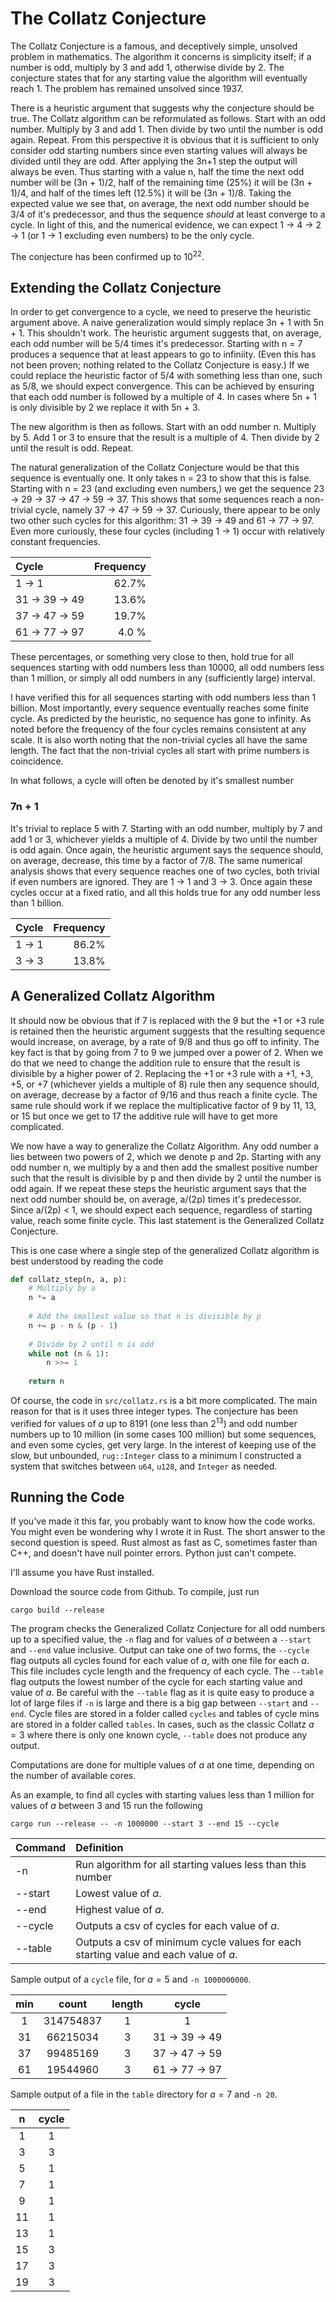 # The Collatz Conjecture
The Collatz Conjecture is a famous, and deceptively simple, unsolved problem in mathematics. The algorithm it concerns is simplicity itself; if a number is odd, multiply by 3 and add 1, 
otherwise divide by 2. The conjecture states that for any starting value the algorithm will eventually reach 1. The problem has remained unsolved since 1937.

There is a heuristic argument that suggests why the conjecture should be true. The Collatz algorithm can be reformulated as follows. Start with an odd number. Multiply by 3 and add 1. Then divide by
two until the number is odd again.  Repeat. From this perspective it is obvious that it is sufficient to only consider
odd starting numbers since even starting values will always be divided until they are odd. After applying the 3n+1 step the output will always be even. Thus starting with a value n, half the time
the next odd number will be (3n + 1)/2, half of the remaining time (25%) it will be (3n + 1)/4, and half of the times left (12.5%) it will
be (3n + 1)/8. Taking the expected value we see that, on average, the next odd number should be 3/4 of it's predecessor, and
thus the sequence *should* at least converge to a cycle. In light of this, and the numerical evidence, we can expect
1 -> 4 -> 2 -> 1 (or 1 -> 1 excluding even numbers) to be the only cycle.

The conjecture has been confirmed up to 10<sup>22</sup>.

## Extending the  Collatz Conjecture

In order to get convergence to a cycle, we need to preserve the heuristic argument above. A naive generalization would
simply replace 3n + 1 with 5n + 1. This shouldn't work. The heuristic argument suggests that, on average, each odd number
will be 5/4 times it's predecessor. Starting with n = 7 produces a sequence that at least appears to go
to infiniity. (Even this has not been proven; nothing related to the Collatz Conjecture is easy.) If we could replace the heuristic
factor of 5/4 with something less than one, such as 5/8, we should expect convergence. This can be achieved by ensuring that
each odd number is followed by a multiple of 4. In cases where 5n + 1 is only divisible by 2 we replace it with 5n + 3.

The new algorithm is then as follows. Start with an odd number n. Multiply by 5. Add 1 or 3 to ensure that the result is a multiple of 4.
Then divide by 2 until the result is odd. Repeat.

The natural generalization of the Collatz Conjecture would be that this sequence is eventually one. It only takes n = 23 to show that this
is false. Starting with n = 23 (and excluding even numbers,) we get the sequence 23 -> 29 -> 37 -> 47 -> 59 -> 37. This shows that some sequences reach a non-trivial
cycle, namely 37 -> 47 -> 59 -> 37. Curiously, there appear to be only two other such cycles for this algorithm: 31 -> 39 -> 49
and 61 -> 77 -> 97. Even more curiously, these four cycles (including 1 -> 1) occur with relatively constant frequencies.

| Cycle  | Frequency |
|:-------|----------:|
| 1 -> 1 |     62.7% |
| 31 -> 39 -> 49 |     13.6% |
| 37 -> 47 -> 59 | 19.7% |
| 61 -> 77 -> 97 | 4.0 % |

These percentages, or something very close to then, hold true for all sequences starting with odd numbers less than 10000,
all odd numbers less than 1 million, or simply all odd numbers in any (sufficiently large) interval.

I have verified this for all sequences starting with odd numbers less than 1 billion. Most importantly,
every sequence eventually reaches some finite cycle. As predicted by the heuristic, no sequence has gone
to infinity. As noted before the frequency of the four cycles remains consistent at any scale. It is also worth
noting that the non-trivial cycles all have the same length. The fact that the non-trivial cycles all start with
prime numbers is coincidence.

In what follows, a cycle will often be denoted by it's smallest number

### 7n + 1

It's trivial to replace 5 with 7. Starting with an odd number, multiply by 7 and add 1 or 3, whichever yields a multiple of 4. Divide
by two until the number is odd again. Once
again, the heuristic argument says the sequence should, on average, decrease, this time by a factor of 7/8. The same numerical
analysis shows that every sequence reaches one of two cycles, both trivial if even numbers are ignored. They are 1 -> 1 and 3 -> 3. Once
again these cycles occur at a fixed ratio, and all this holds true for any odd number less than 1 billion.

| Cycle | Frequency |
|:-------|----------:|
| 1 -> 1 |     86.2% |
| 3 -> 3|     13.8% |

## A Generalized Collatz Algorithm

It should now be obvious that if 7 is replaced with the 9 but the +1 or +3 rule is retained then the
heuristic argument suggests that the resulting sequence would increase, on average, by a rate of 9/8 and
thus go off to infinity. The key fact is that by going from 7 to 9 we jumped over a power of 2.
When we do that we need to change the addition rule to ensure that the result is divisible by
a higher power of 2. Replacing the +1 or +3 rule with a +1, +3, +5, or +7 (whichever yields a 
multiple of 8) rule then any sequence should, on average, decrease by a factor of 9/16 and thus reach
a finite cycle. The same rule should work if we replace the multiplicative factor of 9 by 11, 13, or 15
but once we get to 17 the additive rule will have to get more complicated.

We now have a way to generalize the Collatz Algorithm. Any odd number a lies between two powers of 2, which we denote
p and 2p. Starting with any odd number n, we multiply by a and then add the smallest positive number
such that the result is divisible by p and then divide by 2 until the number is odd again. If we
repeat these steps the heuristic argument says that the next odd number should be, on average,
a/(2p) times it's predecessor. Since a/(2p) < 1, we should expect each sequence, regardless of starting
value, reach some finite cycle. This last statement is the Generalized Collatz Conjecture.

This is one case where a single step of the generalized Collatz algorithm is best understood by reading the code

```python
def collatz_step(n, a, p):
    # Multiply by a
    n *= a
    
    # Add the smallest value so that n is divisible by p
    n += p - n & (p - 1)
    
    # Divide by 2 until n is odd
    while not (n & 1):
        n >>= 1
    
    return n
```

Of course, the code in `src/collatz.rs` is a bit more complicated. The main reason for that is it uses three integer types.
The conjecture has been verified for values of $a$ up to 8191 (one less than 2<sup>13</sup>) and odd number numbers up to 
10 million (in some cases 100 million) but some sequences, and even some cycles, get very large. In the interest of 
keeping use of the slow, but unbounded, `rug::Integer` class to a minimum I constructed a system that switches between
`u64`, `u128`, and `Integer` as needed.

## Running the Code

If you've made it this far, you probably want to know how the code works. You might even be wondering why I wrote it 
in Rust. The short answer to the second question is speed. Rust almost as fast as C, sometimes faster than C++, and doesn't
have null pointer errors. Python just can't compete.

I'll assume you have Rust installed.

Download the source code from Github. To compile, just run 

```
cargo build --release
```

The program checks the Generalized Collatz Conjecture for all odd numbers up to a specified value, the `-n` flag
and for values of $a$ between a `--start` and `--end` value inclusive. Output can take one of two forms, the `--cycle` flag
outputs all cycles found for each value of $a$, with one file for each $a$. This file includes cycle length and the 
frequency of each cycle. The `--table` flag outputs the
lowest number of the cycle for each starting value and value of $a$. Be careful with the `--table` flag
as it is quite easy to produce a lot of large files if `-n` is large and there is a big gap between
`--start` and `--end`. Cycle files are stored in a folder called `cycles` and tables of cycle mins are stored in
a folder called `tables`. In cases, such as the classic Collatz $a=3$ where there is only one known cycle, `--table`
does not produce any output.

Computations are done for multiple values of $a$ at one time, depending on the number of available cores.

As an example, to find all cycles with starting values less than 1 million for values of $a$ between 
3 and 15 run the following

```
cargo run --release -- -n 1000000 --start 3 --end 15 --cycle
```

| Command | Definition                                                  |
|:-------|:------------------------------------------------------------|
| -n | Run algorithm for all starting values less than this number |
| --start | Lowest value of $a$.                                        |
| --end | Highest value of $a$.                                       |
| --cycle| Outputs a csv of cycles for each value of $a$.              |
| --table | Outputs a csv of minimum cycle values for each starting value and each value of $a$.| 

Sample output of a `cycle` file, for $a=5$ and `-n 1000000000`.

| min |count|length|cycle|
|:---:|:-:|:-:|:-:|
|  1  |314754837|1|1|
| 31  |66215034|3|31 -> 39 -> 49|
| 37  |99485169|3|37 -> 47 -> 59|
| 61  |19544960|3|61 -> 77 -> 97|

Sample output of a file in the `table` directory for $a=7$ and `-n 20`.

|n|cycle|
|:-:|:-:|
|1|1|
|3|3|
|5|1|
|7|1|
|9|1|
|11|1|
|13|1|
|15|3|
|17|3|
|19|3|